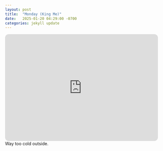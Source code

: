 ```yaml
---
layout: post
title:  "Monday (King Me)"
date:   2025-01-20 04:29:00 -0700
categories: jekyll update
---
```

<iframe style="border-radius:12px" src="https://open.spotify.com/embed/playlist/6HN7elY8sQXMCDcf5KU7gZ?utm_source=generator" width="100%" height="352" frameBorder="0" allowfullscreen="" allow="autoplay; clipboard-write; encrypted-media; fullscreen; picture-in-picture" loading="lazy"></iframe>
Way too cold outside.
